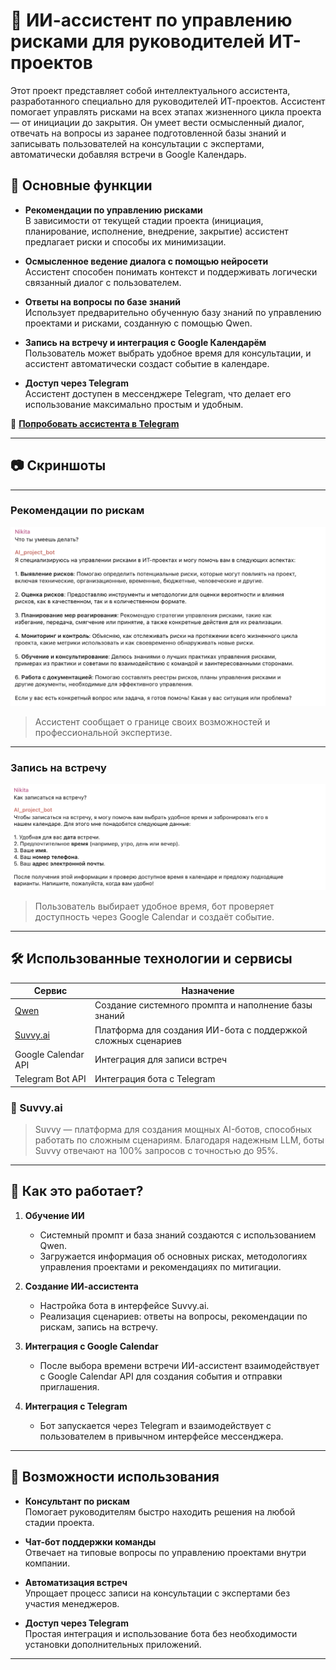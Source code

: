 # 🤖 ИИ-ассистент по управлению рисками для руководителей ИТ-проектов

Этот проект представляет собой интеллектуального ассистента, разработанного специально для руководителей ИТ-проектов. Ассистент помогает управлять рисками на всех этапах жизненного цикла проекта — от инициации до закрытия. Он умеет вести осмысленный диалог, отвечать на вопросы из заранее подготовленной базы знаний и записывать пользователей на консультации с экспертами, автоматически добавляя встречи в Google Календарь.

## 📌 Основные функции

- **Рекомендации по управлению рисками**  
  В зависимости от текущей стадии проекта (инициация, планирование, исполнение, внедрение, закрытие) ассистент предлагает риски и способы их минимизации.

- **Осмысленное ведение диалога с помощью нейросети**  
  Ассистент способен понимать контекст и поддерживать логически связанный диалог с пользователем.

- **Ответы на вопросы по базе знаний**  
  Использует предварительно обученную базу знаний по управлению проектами и рисками, созданную с помощью Qwen.

- **Запись на встречу и интеграция с Google Календарём**  
  Пользователь может выбрать удобное время для консультации, и ассистент автоматически создаст событие в календаре.

- **Доступ через Telegram**  
  Ассистент доступен в мессенджере Telegram, что делает его использование максимально простым и удобным.

📲 **[Попробовать ассистента в Telegram](https://t.me/ai_pmpro_bot)**

---

## 📷 Скриншоты

---

### Рекомендации по рискам
![Описание возможностей](https://github.com/Svoy73/ai_assistant_test/blob/main/%D0%9E%D0%BF%D0%B8%D1%81%D0%B0%D0%BD%D0%B8%D0%B5%20%D0%B2%D0%BE%D0%B7%D0%BC%D0%BE%D0%B6%D0%BD%D0%BE%D1%81%D1%82%D0%B5%D0%B8%CC%86.png?raw=true)

> Ассистент сообщает о границе своих возможностей и профессиональной экспертизе.

---

### Запись на встречу
![Запись на встречу](https://github.com/Svoy73/ai_assistant_test/blob/main/%D0%91%D1%80%D0%BE%D0%BD%D0%B8%D1%80%D0%BE%D0%B2%D0%B0%D0%BD%D0%B8%D0%B5%20%D0%B2%D1%81%D1%82%D1%80%D0%B5%D1%87%D0%B8%20%D0%B2%20%D0%BA%D0%B0%D0%BB%D0%B5%D0%BD%D0%B4%D0%B0%D1%80%D0%B5.png?raw=true)

> Пользователь выбирает удобное время, бот проверяет доступность через Google Calendar и создаёт событие.

---

## 🛠️ Использованные технологии и сервисы

| Сервис | Назначение |
|-------|------------|
| [Qwen](https://qwenlm.github.io/) | Создание системного промпта и наполнение базы знаний |
| [Suvvy.ai](https://suvvy.ai/) | Платформа для создания ИИ-бота с поддержкой сложных сценариев |
| Google Calendar API | Интеграция для записи встреч |
| Telegram Bot API | Интеграция бота с Telegram |

### 🔧 Suvvy.ai
> Suvvy — платформа для создания мощных AI-ботов, способных работать по сложным сценариям. Благодаря надежным LLM, боты Suvvy отвечают на 100% запросов с точностью до 95%.

---

## 🧠 Как это работает?

1. **Обучение ИИ**
   - Системный промпт и база знаний создаются с использованием Qwen.
   - Загружается информация об основных рисках, методологиях управления проектами и рекомендациях по митигации.

2. **Создание ИИ-ассистента**
   - Настройка бота в интерфейсе Suvvy.ai.
   - Реализация сценариев: ответы на вопросы, рекомендации по рискам, запись на встречу.

3. **Интеграция с Google Calendar**
   - После выбора времени встречи ИИ-ассистент взаимодействует с Google Calendar API для создания события и отправки приглашения.

4. **Интеграция с Telegram**
   - Бот запускается через Telegram и взаимодействует с пользователем в привычном интерфейсе мессенджера.

---

## 🚀 Возможности использования

- **Консультант по рискам**  
  Помогает руководителям быстро находить решения на любой стадии проекта.

- **Чат-бот поддержки команды**  
  Отвечает на типовые вопросы по управлению проектами внутри компании.

- **Автоматизация встреч**  
  Упрощает процесс записи на консультации с экспертами без участия менеджеров.

- **Доступ через Telegram**  
  Простая интеграция и использование бота без необходимости установки дополнительных приложений.

---
